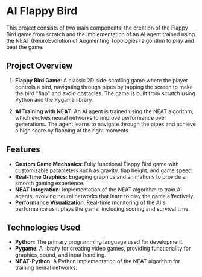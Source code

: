 # AI Flappy Bird

This project consists of two main components: the creation of the Flappy Bird game from scratch and the implementation of an AI agent trained using the NEAT (NeuroEvolution of Augmenting Topologies) algorithm to play and beat the game.

## Project Overview

1. **Flappy Bird Game**: A classic 2D side-scrolling game where the player controls a bird, navigating through pipes by tapping the screen to make the bird "flap" and avoid obstacles. The game is built from scratch using Python and the Pygame library.

2. **AI Training with NEAT**: An AI agent is trained using the NEAT algorithm, which evolves neural networks to improve performance over generations. The agent learns to navigate through the pipes and achieve a high score by flapping at the right moments.

## Features

- **Custom Game Mechanics**: Fully functional Flappy Bird game with customizable parameters such as gravity, flap height, and game speed.
- **Real-Time Graphics**: Engaging graphics and animations to provide a smooth gaming experience.
- **NEAT Integration**: Implementation of the NEAT algorithm to train AI agents, evolving neural networks that learn to play the game effectively.
- **Performance Visualization**: Real-time monitoring of the AI's performance as it plays the game, including scoring and survival time.

## Technologies Used

- **Python**: The primary programming language used for development.
- **Pygame**: A library for creating video games, providing functionality for graphics, sound, and input handling.
- **NEAT-Python**: A Python implementation of the NEAT algorithm for training neural networks.